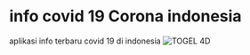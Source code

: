 # info covid 19 Corona indonesia
aplikasi info terbaru covid 19 di indonesia
![TOGEL 4D](https://i.ibb.co/jkt4v8b/aplikasi-rumus-prediksi-togel.png)
